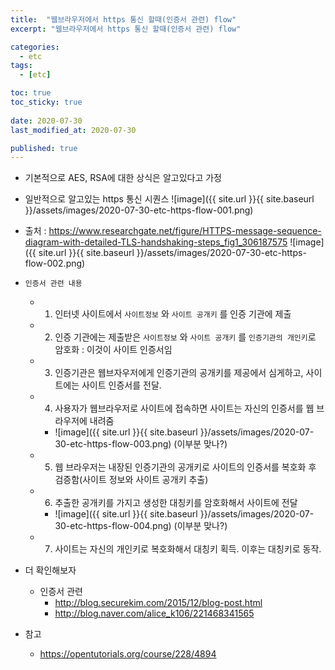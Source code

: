 ```yaml
---
title:  "웹브라우저에서 https 통신 할때(인증서 관련) flow"
excerpt: "웹브라우저에서 https 통신 할때(인증서 관련) flow"

categories:
  - etc
tags:
  - [etc]

toc: true
toc_sticky: true
 
date: 2020-07-30
last_modified_at: 2020-07-30

published: true
---
```


* 기본적으로 AES, RSA에 대한 상식은 알고있다고 가정
* 일반적으로 알고있는 https 통신 시퀀스
![image]({{ site.url }}{{ site.baseurl }}/assets/images/2020-07-30-etc-https-flow-001.png)
* 출처 : https://www.researchgate.net/figure/HTTPS-message-sequence-diagram-with-detailed-TLS-handshaking-steps_fig1_306187575
![image]({{ site.url }}{{ site.baseurl }}/assets/images/2020-07-30-etc-https-flow-002.png)

* ```인증서 관련 내용```
    * 1. 인터넷 사이트에서 `사이트정보` 와 `사이트 공개키` 를 인증 기관에 제출
    * 2. 인증 기관에는 제출받은 `사이트정보` 와 `사이트 공개키` 를 ```인증기관의 개인키```로 암호화  : 이것이 사이트 인증서임
    * 3. 인증기관은 웹브자우저에게 인증기관의 공개키를 제공에서 심게하고, 사이트에는 사이트 인증서를 전달.
    * 4. 사용자가 웹브라우저로 사이트에 접속하면 사이트는 자신의 인증서를 웹 브라우저에 내려줌
        * ![image]({{ site.url }}{{ site.baseurl }}/assets/images/2020-07-30-etc-https-flow-003.png) (이부분 맞나?)
    * 5. 웹 브라우저는 내장된 인증기관의 공개키로 사이트의 인증서를 복호화 후 검증함(사이트 정보와 사이트 공개키 추출)
    * 6. 추출한 공개키를 가지고 생성한 대칭키를 암호화해서 사이트에 전달
        * ![image]({{ site.url }}{{ site.baseurl }}/assets/images/2020-07-30-etc-https-flow-004.png) (이부분 맞나?)
    * 7. 사이트는 자신의 개인키로 복호화해서 대칭키 획득. 이후는 대칭키로 동작.



* 더 확인해보자
    * 인증서 관련
        * http://blog.securekim.com/2015/12/blog-post.html
        * http://blog.naver.com/alice_k106/221468341565

* 참고
    * https://opentutorials.org/course/228/4894